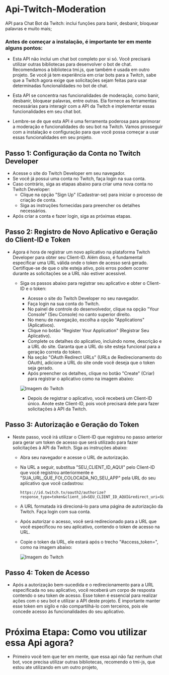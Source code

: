 # Api-Twitch-Moderation
API para Chat Bot da Twitch: inclui funções para banir, desbanir, bloquear palavras e muito mais;

### Antes de começar a instalação, é importante ter em mente alguns pontos:

- Esta API não inclui um chat bot completo por si só. Você precisará utilizar outras bibliotecas para desenvolver o bot de chat. Recomendamos a biblioteca tmi.js, que também é usada em outro projeto. Se você já tem experiência em criar bots para a Twitch, sabe que a Twitch agora exige que solicitações sejam feitas para usar determinadas funcionalidades no bot de chat.

- Esta API se concentra nas funcionalidades de moderação, como banir, desbanir, bloquear palavras, entre outras. Ela fornece as ferramentas necessárias para interagir com a API da Twitch e implementar essas funcionalidades em seu chat bot.

- Lembre-se de que esta API é uma ferramenta poderosa para aprimorar a moderação e funcionalidades do seu bot na Twitch. Vamos prosseguir com a instalação e configuração para que você possa começar a usar essas funcionalidades em seu projeto.

## Passo 1: Configuração da Conta no Twitch Developer
- Acesse o site do Twitch Developer em seu navegador.
- Se você já possui uma conta no Twitch, faça login na sua conta.
- Caso contrário, siga as etapas abaixo para criar uma nova conta no Twitch Developer:
  - Clique na opção "Sign Up" (Cadastrar-se) para iniciar o processo de criação de conta.
  - Siga as instruções fornecidas para preencher os detalhes necessários.
- Após criar a conta e fazer login, siga as próximas etapas.

## Passo 2: Registro de Novo Aplicativo e Geração do Client-ID e Token
- Agora é hora de registrar um novo aplicativo na plataforma Twitch Developer para obter seu Client-ID. Além disso, é fundamental especificar uma URL válida onde o token de acesso será gerado. Certifique-se de que o site esteja ativo, pois erros podem ocorrer durante as solicitações se a URL não estiver acessível.
  - Siga os passos abaixo para registrar seu aplicativo e obter o Client-ID e o token:
    - Acesse o site do Twitch Developer no seu navegador.
    - Faça login na sua conta do Twitch.
    - No painel de controle do desenvolvedor, clique na opção "Your Console" (Seu Console) no canto superior direito.
    - No menu de navegação, escolha a opção "Applications" (Aplicativos).
    - Clique no botão "Register Your Application" (Registrar Seu Aplicativo).
    - Complete os detalhes do aplicativo, incluindo nome, descrição e a URL do site. Garanta que a URL do site esteja funcional para a geração correta do token.
    - Na seção "OAuth Redirect URLs" (URLs de Redirecionamento do OAuth), adicione a URL do site onde você deseja que o token seja gerado.
    - Após preencher os detalhes, clique no botão "Create" (Criar) para registrar o aplicativo como na imagem abaixo:
    
    ![Imagem do Twitch](https://i.imgur.com/lO2Ilej.jpg)

    - Depois de registrar o aplicativo, você receberá um Client-ID único. Anote este Client-ID, pois você precisará dele para fazer solicitações à API da Twitch.

## Passo 3: Autorização e Geração do Token
- Neste passo, você irá utilizar o Client-ID que registrou no passo anterior para gerar um token de acesso que será utilizado para fazer solicitações à API da Twitch. Siga as instruções abaixo:
  - Abra seu navegador e acesse o URL de autorização.
  - Na URL a seguir, substitua "SEU_CLIENT_ID_AQUI" pelo Client-ID que você registrou anteriormente e "SUA_URL_QUE_FOI_COLOCADA_NO_SEU_APP" pela URL do seu aplicativo que você cadastrou:
    ```
    https://id.twitch.tv/oauth2/authorize?response_type=token&client_id=SEU_CLIENT_ID_AQUI&redirect_uri=SUA_URL_QUE_FOI_COLOCADA_NO_SEU_APP&scope=chat:read+chat:edit+channel:moderate+whispers:read+whispers:edit+channel_editor+moderator:manage:banned_users+moderation:read+moderator:manage:banned_users+moderator:manage:chat_messages+moderator:read:chatters+moderator:manage:blocked_terms+moderator:manage:chat_messages
    ```
  - A URL formatada irá direcioná-lo para uma página de autorização da Twitch. Faça login com sua conta.
  - Após autorizar o acesso, você será redirecionado para a URL que você especificou no seu aplicativo, contendo o token de acesso na URL.
  - Copie o token da URL, ele estará após o trecho "#access_token=", como na imagem abaixo:

    ![Imagem do Twitch](https://i.imgur.com/80qOIHt.jpg)

## Passo 4: Token de Acesso
- Após a autorização bem-sucedida e o redirecionamento para a URL especificada no seu aplicativo, você receberá um corpo de resposta contendo o seu token de acesso. Esse token é essencial para realizar ações com o seu bot e utilizar a API deste projeto. É importante manter esse token em sigilo e não compartilhá-lo com terceiros, pois ele concede acesso às funcionalidades do seu aplicativo.


# Próxima Etapa: Como vou utilizar essa Api agora?
- Primeiro você tem que ter em mente, que essa api não faz nenhum chat bot, voce precisa utilizar outras bibliotecas, recomendo o tmi-js, que estou ate utilizando em um outro projeto, 
